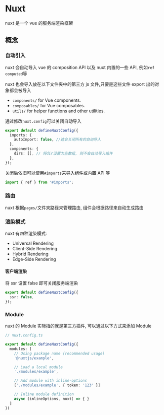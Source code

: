 # Nuxt

nuxt 是一个 vue 的服务端渲染框架

## 概念

### 自动引入

nuxt 会自动导入 vue 的 composition API 以及 nuxt 内置的一些 API, 例如`ref` `computed`等

nuxt 也会导入放在以下文件夹中的第三方 js 文件,只要是这些文件 export 出的对象都会被导入

- `components/` for Vue components.
- `composables/` for Vue composables.
- `utils/` for helper functions and other utilities.

通过修改`nuxt.config`可以关闭自动导入

```ts
export default defineNuxtConfig({
  imports: {
    autoImport: false, //这会关闭所有的自动导入
  },
  components: {
    dirs: [], // 将dir设置为空数组, 则不会自动导入组件
  },
});
```

关闭后依旧可以使用`#imports`来导入组件或内置 API 等

```ts
import { ref } from "#imports";
```

### 路由

nuxt 根据`pages/`文件夹路径来管理路由, 组件会根据路径来自动生成路由

### 渲染模式

nuxt 有四种渲染模式:

- Universal Rendering
- Client-Side Rendering
- Hybrid Rendering
- Edge-Side Rendering

#### 客户端渲染

将 ssr 设置 false 即可关闭服务端渲染

```ts
export default defineNuxtConfig({
  ssr: false,
});
```

### Module

nuxt 的 Module 实际指的就是第三方插件, 可以通过以下方式来添加 Module

```ts
// nuxt.config.ts

export default defineNuxtConfig({
  modules: [
    // Using package name (recommended usage)
    '@nuxtjs/example',

    // Load a local module
    './modules/example',

    // Add module with inline-options
    ['./modules/example', { token: '123' }]

    // Inline module definition
    async (inlineOptions, nuxt) => { }
  ]
})
```
